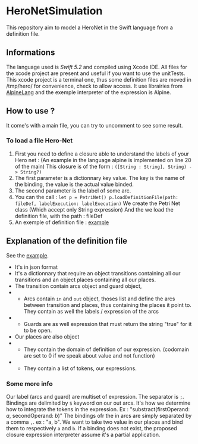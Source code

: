 # HeroNetSimulation
This repository aim to model a HeroNet in the Swift language from a definition file.

## Informations
The language used is *Swift 5.2* and compiled using Xcode IDE.
All files for the xcode project are present and useful if you want to use the unitTests.
This xcode project is a terminal one, thus some definition files are moved in /tmp/hero/ for convenience, check to allow access.
It use librairies from [AlpineLang](https://github.com/kyouko-taiga/AlpineLang) and the exemple interpreter of the expression is Alpine.

## How to use ?
It come's with a main file, you can try to uncomment to see some result.

### To load a file Hero-Net
1. First you need to define a closure able to understand the labels of your Hero net : (An example in the language alpine is implemented on line 20 of the main)
This closure is of the form : `([String : String], String) -> String?)`
1. The first parameter is a dictionnary key value. The key is the name of the binding, the value is the actual value binded.
2. The second parameter is the label of some arc.
2. You can the call :
`let p = PetriNet()
p.loadDefinitionFile(path: fileDef, labelExecution: labelExecution)`
We create the Petri Net class (Which accept only String expression)
And the we load the definition file, with the path : fileDef
3. An exemple of definition file : [example](./HeroSim/Sources/Hero/hnet.json)

## Explanation of the definition file
See the [example](./HeroSim/Sources/Hero/hnet.json).
- It's in json format
- It's a dictionnary that require an object transitions containing all our transitions and an object places containing all our places.
- The transition contain arcs object and guard object,
- - Arcs contain `in` and `out` object, thoses list and define the arcs between transition and places, thus containing the places it point to. They contain as well the labels / expression of the arcs
- - Guards are as well expression that must return the string "true" for it to be open.
- Our places are also object
- - They contain the domain of definition of our expression. (codomain are set to 0 if we speak about value and not function)
- - They contain a list of tokens, our expressions.

### Some more info
Our label (arcs and guard) are multiset of expression. The separator is `;`.
Bindings are delimited by `$` keyword on our out arcs. It's how we determine how to integrate the tokens in the expression. Ex : "substract(firstOperand: $a$, secondOperand: $b$)"
The bindings ofr the in arcs are simply separated by a comma `,`. ex : "a, b". We want to take two value in our places and bind them to respectively `a` and `b`.
If a binding does not exist, the proposed closure expression interpreter assume it's a partial application.
